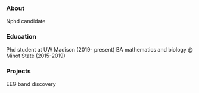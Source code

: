 

### About
Nphd candidate

### Education
Phd student at UW Madison (2019- present)
BA mathematics and biology @ Minot State (2015-2019)

### Projects
EEG band discovery
